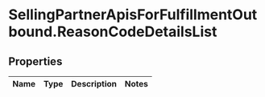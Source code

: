 # SellingPartnerApisForFulfillmentOutbound.ReasonCodeDetailsList

## Properties
Name | Type | Description | Notes
------------ | ------------- | ------------- | -------------



